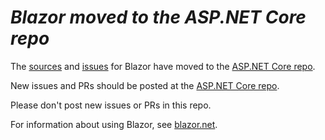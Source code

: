 # *Blazor moved to the ASP.NET Core repo*

The [sources](https://github.com/dotnet/aspnetcore/tree/master/src/Components) and [issues](https://github.com/dotnet/aspnetcore/issues?q=is%3Aissue+is%3Aopen+label%3Afeature-components) for Blazor have moved to the [ASP.NET Core repo](https://github.com/dotnet/aspnetcore).

New issues and PRs should be posted at the [ASP.NET Core repo](https://github.com/dotnet/aspnetcore).

Please don't post new issues or PRs in this repo.

For information about using Blazor, see [blazor.net](https://blazor.net).

